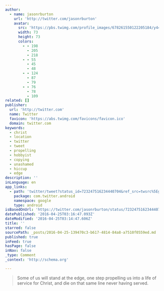 ```yaml
---
author:
  - name: jasonrburton
    url: 'http://twitter.com/jasonrburton'
    avatar:
      src: 'https://pbs.twimg.com/profile_images/678261550122205184/y44OlRJ5_bigger.jpg'
      width: 73
      height: 73
      colors:
        - - 198
          - 205
          - 218
        - - 55
          - 45
          - 48
        - - 124
          - 87
          - 79
        - - 76
          - 78
          - 109
related: []
publisher:
  url: 'http://twitter.com'
  name: Twitter
  favicon: 'https://abs.twimg.com/favicons/favicon.ico'
  domain: twitter.com
keywords:
  - christ
  - location
  - twitter
  - tweet
  - propelling
  - hobbyist
  - copying
  - unashamed
  - hiccup
  - edge
description: ''
inLanguage: en
app_links:
  - path: 'twitter/tweet?status_id=723247516234440704&ref_src=twsrc%5Egoogle%7Ctwcamp%5Eandroidseo%7Ctwgr%5Estatus%7Ctwterm%5E723247516234440704'
    package: com.twitter.android
    namespace: google
    type: android
isBasedOnUrl: 'https://twitter.com/jasonrburton/status/723247516234440704'
datePublished: '2016-04-25T03:16:47.093Z'
dateModified: '2016-04-25T03:14:47.606Z'
title: ''
starred: false
sourcePath: _posts/2016-04-25-139470c3-b617-4814-84a8-a7510f0559ed.md
published: true
inFeed: true
hasPage: false
inNav: false
_type: Comment
_context: 'http://schema.org'

---
```

> Some of us will stand at the edge, one step propelling us into a life of service for Christ, and die on that same line never having served.